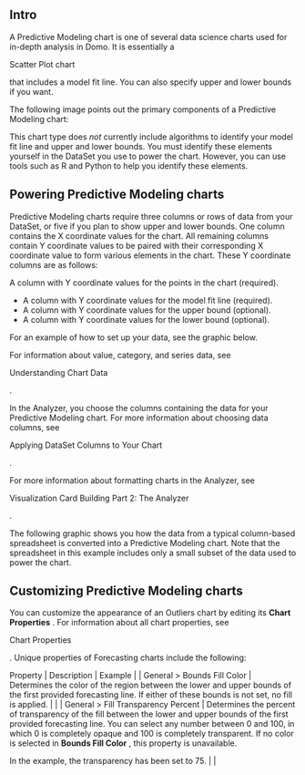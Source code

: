 

Intro
-------

A Predictive Modeling chart is one of several data science charts used for in-depth analysis in Domo. It is essentially a

Scatter Plot chart

that includes a model fit line. You can also specify upper and lower bounds if you want.


 The following image points out the primary components of a Predictive Modeling chart:

This chart type does
 *not*
 currently include algorithms to identify your model fit line and upper and lower bounds. You must identify these elements yourself in the DataSet you use to power the chart. However, you can use tools such as R and Python to help you identify these elements.


 Powering Predictive Modeling charts
-------------------------------------

Predictive Modeling charts require three columns or rows of data from your DataSet, or five if you plan to show upper and lower bounds. One column contains the X coordinate values for the chart. All remaining columns contain Y coordinate values to be paired with their corresponding X coordinate value to form various elements in the chart. These Y coordinate columns are as follows:

 A column with Y coordinate values for the points in the chart (required).
* A column with Y coordinate values for the model fit line (required).
* A column with Y coordinate values for the upper bound (optional).
* A column with Y coordinate values for the lower bound (optional).

For an example of how to set up your data, see the graphic below.


 For information about value, category, and series data, see

Understanding Chart Data

.


 In the Analyzer, you choose the columns containing the data for your Predictive Modeling chart. For more information about choosing data columns, see

Applying DataSet Columns to Your Chart

.


 For more information about formatting charts in the Analyzer, see

Visualization Card Building Part 2: The Analyzer

.


 The following graphic shows you how the data from a typical column-based spreadsheet is converted into a Predictive Modeling chart. Note that the spreadsheet in this example includes only a small subset of the data used to power the chart.

Customizing Predictive Modeling charts
----------------------------------------

You can customize the appearance of an Outliers chart by editing its
 **Chart Properties**
 . For information about all chart properties, see

Chart Properties

. Unique properties of Forecasting charts include the following:


 Property
  |
 Description
  |
 Example
  |
|
 General > Bounds Fill Color
  |
 Determines the color of the region between the lower and upper bounds of the first provided forecasting line. If either of these bounds is not set, no fill is applied.
  |  |
|
 General > Fill Transparency Percent
  |
 Determines the percent of transparency of the fill between the lower and upper bounds of the first provided forecasting line. You can select any number between 0 and 100, in which 0 is completely opaque and 100 is completely transparent. If no color is selected in
 **Bounds Fill Color**
 , this property is unavailable.


 In the example, the transparency has been set to 75.
  |  |


